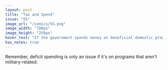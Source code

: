 ```yaml
---
layout: post
title: "Tax and Spend"
issue: "55"
image_url: "/comics/55.png"
image_width: "780px"
image_height: "250px"
hover_text: "If the government spends money on beneficial domestic programs, the terrorists WIN."
has_notes: true
---
```

Remember, deficit spending is only an issue if it's on programs that aren't military-related.
